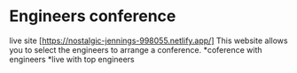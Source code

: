 # Engineers conference
live site [https://nostalgic-jennings-998055.netlify.app/]
This website allows you to select the engineers to arrange a conference.
*coference with engineers
*live with top engineers
